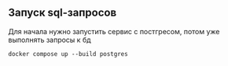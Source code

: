 ## Запуск sql-запросов

Для начала нужно запустить сервис с постгресом, потом уже выполнять запросы к бд
```
docker compose up --build postgres
```